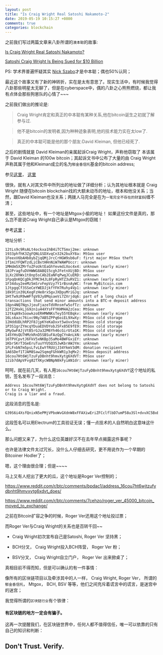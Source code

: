 ```yaml
---
layout: post
title: "Is Craig Wright Real Satoshi Nakamoto-2"
date: 2019-05-19 10:15:27 +0800
comments: true
categories: blockchain
---
```


之前我们写过两篇文章来八卦所谓的`澳本聪`的故事:

[Is Craig Wright Real Satoshi Nakamoto?](https://brain-zhang.github.io/blog/2016/05/02/is-craig-wright-real-satoshi-nakamoto/)

[Satoshi Craig Wright Is Being Sued for $10 Billion](https://brain-zhang.github.io/blog/2018/04/22/satoshi-craig-wright-is-being-sued-for-10-dollars-billion/)

PS: 学术界普遍怀疑其实 [Nick Szabo](https://www.blogger.com/profile/16820399856274245684)才是中本聪；偶也50%认同；

最近这个故事又有了新的神转折，实在是太有意思了。现实生活中，有时候我觉得八卦那些明星太无聊了，但是在cyberspace中，偶的八卦之心熊熊燃烧，都让我有点体会那些狗崽队的心情了~~~

<!-- more -->

之前我们做出的推论是:

> Craig Wright肯定和真正的中本聪有某种关系,他在bitcoin诞生之初就了解参与过.

> 他不是bitcoin的发明者,因为种种迹象表明,他的技术能力实在太low了.

> 真正的中本聪可能是他的那个朋友:David Kleiman, 但他已经死了.

之后的剧情就是 David Kleiman的亲属起诉Craig Wright，声称他窃取了 本该属于  David Kleiman 的100w bitcoin；其起诉文书中公布了大量的由 Craig Wright声称其属于他和Kleiman成立的名为`郁金香信托`基金的bitcoin address;

参见[这里](https://www.coindesk.com/satoshi-craig-wright-sued-10-billion)， [这里](https://www.reddit.com/r/Bitcoin/comments/80e2l9/10_billion_lawsuit_filed_against_craig_wright/)

很快，就有人对其文件中所列出的地址做了详细分析；认为其地址根本就是 Craig Wright 随便在bitcoin blockchain找的大额未动币的地址，根本和他没关系；当然，跟David Kleiman也没关系；两拨人马完全是在为`一笔完全不存在的财富`纠缠不清；

甚至，这些地址中，有一个地址是Mtgox小偷的地址！ 如果这份文件是真的，那么岂不是说Craig Wright自己承认是Mtgox的窃贼！

参考[这里](https://blog.wizsec.jp/2018/02/kleiman-v-craig-wright-bitcoins.html)；

地址分析：


```
12tLs9c9RsALt4ockxa1hB4iTCTSmxj2me: unknown
1933phfhK3ZgFQNLGSDXvqCn32k2buXY8a: MtGox user
1FeexV6bAHb8ybZjqQMjJrcCrHGW9sb6uF: first major MtGox theft
1f1miYFQWTzdLiCBxtHHnNiW7WAWPUccr: unknown
1MHdm5XZMrfoZFoUktEaGhYevmdiXoc4x4: unknown (early miner)
18JPragfuDVHWWG8ABQ15cghJFetnXUjBD: MtGox user
1LXc28hWx1t8np5sCAb2EaNFqPwqJCuERD: unknown
1FpqQnKQCgDkJFMC94JL8FpRyHTZ3uRVZ1: unknown (early miner)
1F34duy2eeMz5mSrvFepVzy7Y1rBsnAyWC: from MyBitcoin.com
1JtpgqCf3SSeCeYWEDJjkfYFH7Ruhy4Vp1: unknown (early miner)
18k9tin39LKegFzHe8rxSgvJXDpuMriGJq: unknown
1HtTw9zR9wWFfgV8Jy8MqsaeVi7ZXrjdq6: part of a long chain of transactions that send minor amounts into a BTC-e deposit address
18pn4NQ7NgsJjeuFjazeTdVRnsmfw5ofTz: unknown
12fZ2HxkLjG9zn1u44XYsFFYKHM4A2zCea: MtGox user
12tkqA9xSoowkzoERHMWNKsTey55YEBqkv: unknown (early miner)
16Ls6azc76ixc9Ny7AB5ZPPq6oiEL9XwXy: MtGox cold storage
12HddUDLhRP2F8JjpKYeKaDxxt5wUvx5nq: MtGox cold storage
1P3S1grZYmcqYDuaEDVDYobJ5Fx85E9fE9: MtGox cold storage
1MyGwFAJjVtB5rGJa32M6Yh46cGirUta1K: MtGox cold storage
145YHsQU7HMzkRnD5SBSuFAzQgCYnAnLkN: unknown (early miner)
16TPVCpvtJ6FkV5xNKBp35aMo4BWFGxiEY: unknown
1KbrSKrT3GeEruTuuYYUSQ35JwKbrAWJYm: unknown
1FLFnbN7m5psLfvLEwYfRUUjJ34YkmV3dM: donation recipient
1A6SDef1TJAM8Saw2SqmqFGhkWR1y3qMx2: MtGox deposit address
16cou7Ht6WjTzuFyDBnht9hmvXytg6XdVT: MtGox user
12ib7dApVFvg82TXKycWBNpN8kFyiAN1dr: unknown (early miner)

```

呵呵，就在前几天，有人用`16cou7Ht6WjTzuFyDBnht9hmvXytg6XdVT`这个地址的私钥，签名发布了一段消息：


```
Address 16cou7Ht6WjTzuFyDBnht9hmvXytg6XdVT does not belong to Satoshi or to Craig Wright.
Craig is a liar and a fraud.

```

这段消息的签名是:


```
G39S6i4XsfQnixN5ePMjVPboWvGXdnW8xFFAXiwEriZFCclflbD7umP58u3Sl+dvvXC5BxBrRNkTMNf92O1UIXw=

```
这段签名可以用Electrum的工具验证无误；懂一点技术的人自然明白这意味这什么。

那么问题又来了，为什么这位英雄好汉不在去年早点揭露这件事呢？

也许是法律文件太过冗长，没什么人仔细去研究，更不用说作为一个早期的Bitcoiner Hodler了；

嗯，这个理由很合理；但是~~~~

马上又有人挖出了更大的瓜，这个地址是Roger Ver控制的；

https://www.reddit.com/r/btc/comments/bpdac1/address_16cou7ht6wjtzufydbnht9hmvxytg6xdvt_does/

https://www.reddit.com/r/btc/comments/7cehzo/roger_ver_45000_bitcoin_moved_to_exchange/

之前在Bitcoin扩容之争的时候，Roger Ver还用这个地址投过票；

而Roger Ver与Craig Wright的关系也是百转千回~~

* Craig Wright初次宣布自己是Satoshi, Roger Ver 坚持黑；

* BCH分叉， Craig Wright投入BCH阵营， Roger Ver 粉；

* BSV分叉， Craig Wright自立门户， Roger Ver 出来掀桌了；

真相目前不得而知，但是可以确认的有一件事情：

像所有的区块链项目以及牵涉其中的人一样， Craig Wright, Roger Ver， 所谓的`郁金香信托`， Mtgox， BCH, BSV 等等，他们之间充斥着谎言中的谎言，是迷宫中的迷宫；

我觉得所谓的`区块链行业`有个铁律：

#### 有区块链的地方一定会有骗子。

这再一次提醒我们，在区块链世界中，任何人都不值得信任，唯一可以依靠的只有自己的知识和判断：

## Don't Trust. Verify.
